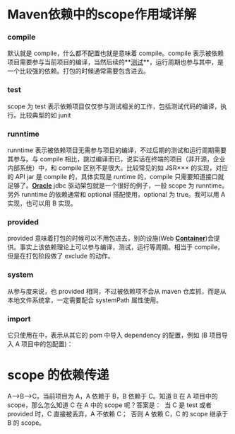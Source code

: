 # Maven依赖中的scope作用域详解


### compile

默认就是 compile，什么都不配置也就是意味着 compile。compile 表示被依赖项目需要参与当前项目的编译，当然后续的**[测试](http://lib.csdn.net/base/softwaretest)**，运行周期也参与其中，是一个比较强的依赖。打包的时候通常需要包含进去。

### test

scope 为 test 表示依赖项目仅仅参与测试相关的工作，包括测试代码的编译，执行。比较典型的如 junit

### runntime

runntime 表示被依赖项目无需参与项目的编译，不过后期的测试和运行周期需要其参与。与 compile 相比，跳过编译而已，说实话在终端的项目（非开源，企业内部系统）中，和 compile 区别不是很大。比较常见的如 JSR××× 的实现，对应的 API jar 是 compile 的，具体实现是 runtime 的，compile 只需要知道接口就足够了。**[Oracle](http://lib.csdn.net/base/oracle)** jdbc 驱动架包就是一个很好的例子，一般 scope 为 runntime。另外 runntime 的依赖通常和 optional 搭配使用，optional 为 true。我可以用 A 实现，也可以用 B 实现。

### provided

provided 意味着打包的时候可以不用包进去，别的设施(Web **[Container](http://lib.csdn.net/base/docker)**)会提供。事实上该依赖理论上可以参与编译，测试，运行等周期。相当于 compile，但是在打包阶段做了 exclude 的动作。

### system

从参与度来说，也 provided 相同，不过被依赖项不会从 maven 仓库抓，而是从本地文件系统拿，一定需要配合 systemPath 属性使用。

### **import**

它只使用在<dependencyManagement>中，表示从其它的 pom 中导入 dependency 的配置，例如 (B 项目导入 A 项目中的包配置)：

# scope 的依赖传递

A–>B–>C。当前项目为 A，A 依赖于 B，B 依赖于 C。知道 B 在 A 项目中的 scope，那么怎么知道 C 在 A 中的 scope 呢？答案是：  当 C 是 test 或者 provided 时，C 直接被丢弃，A 不依赖 C；  否则 A 依赖 C，C 的 scope 继承于 B 的 scope。

